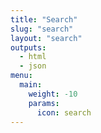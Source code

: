 ```yaml
---
title: "Search"
slug: "search"
layout: "search"
outputs:
  - html
  - json
menu:
  main:
    weight: -10
    params:
      icon: search
---
```

